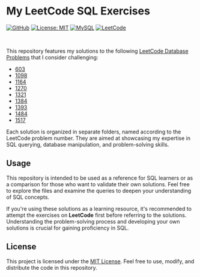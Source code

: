 # My LeetCode SQL Exercises


[![GitHub](https://badgen.net/badge/icon/GitHub?icon=github&color=black&label)](https://github.com/MaxineXiong)
[![License: MIT](https://img.shields.io/badge/License-MIT-yellow.svg)](https://opensource.org/licenses/MIT)
[![MySQL](https://img.shields.io/badge/MySQL-4479A1?logo=MySQL&logoColor=white)](https://www.mysql.com/)
[![LeetCode](https://img.shields.io/badge/LeetCode-black?logo=LeetCode&logoColor=FFA116)](https://leetcode.com/problemset/all/)

<br/>

This repository features my solutions to the following [LeetCode Database Problems](https://leetcode.com/problemset/database/) that I consider challenging:
- [603](https://leetcode.com/problems/consecutive-available-seats/)
- [1098](https://leetcode.com/problems/unpopular-books/)
- [1164](https://leetcode.com/problems/product-price-at-a-given-date/)
- [1270](https://leetcode.com/problems/all-people-report-to-the-given-manager/)
- [1321](https://leetcode.com/problems/restaurant-growth/)
- [1384](https://leetcode.com/problems/total-sales-amount-by-year/)
- [1393](https://leetcode.com/problems/capital-gainloss/)
- [1484](https://leetcode.com/problems/group-sold-products-by-the-date/)
- [1517](https://leetcode.com/problems/find-users-with-valid-e-mails/)

Each solution is organized in separate folders, named according to the LeetCode problem number. They are aimed at showcasing my expertise in SQL querying, database manipulation, and problem-solving skills.

## Usage

This repository is intended to be used as a reference for SQL learners or as a comparison for those who want to validate their own solutions. Feel free to explore the files and examine the queries to deepen your understanding of SQL concepts.

If you're using these solutions as a learning resource, it's recommended to attempt the exercises on **LeetCode** first before referring to the solutions. Understanding the problem-solving process and developing your own solutions is crucial for gaining proficiency in SQL.

## License

This project is licensed under the [MIT License](https://choosealicense.com/licenses/mit/). Feel free to use, modify, and distribute the code in this repository.

